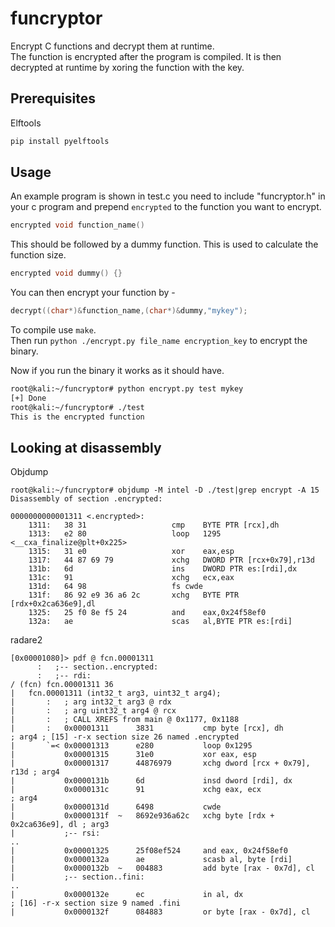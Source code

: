 # funcryptor
Encrypt C functions and decrypt them at runtime.  
The function is encrypted after the program is compiled. It is then decrypted at runtime by xoring the function with the key. 

## Prerequisites
Elftools
```bash
pip install pyelftools
```

## Usage
An example program is shown in test.c 
you need to include "funcryptor.h" in your c program and prepend `encrypted` to the function you want to encrypt.  
```c
encrypted void function_name() 
```
  
This should be followed by a dummy function. This is used to calculate the function size.
```c
encrypted void dummy() {}
```
  
You can then encrypt your function by -
```c
decrypt((char*)&function_name,(char*)&dummy,"mykey");
``` 
To compile use `make`.  
Then run `python ./encrypt.py file_name encryption_key` to encrypt the binary.

Now if you run the binary it works as it should have.
```bash
root@kali:~/funcryptor# python encrypt.py test mykey
[+] Done
root@kali:~/funcryptor# ./test 
This is the encrypted function
```

## Looking at disassembly

Objdump 
```
root@kali:~/funcryptor# objdump -M intel -D ./test|grep encrypt -A 15
Disassembly of section .encrypted:

0000000000001311 <.encrypted>:
    1311:	38 31                	cmp    BYTE PTR [rcx],dh
    1313:	e2 80                	loop   1295 <__cxa_finalize@plt+0x225>
    1315:	31 e0                	xor    eax,esp
    1317:	44 87 69 79          	xchg   DWORD PTR [rcx+0x79],r13d
    131b:	6d                   	ins    DWORD PTR es:[rdi],dx
    131c:	91                   	xchg   ecx,eax
    131d:	64 98                	fs cwde 
    131f:	86 92 e9 36 a6 2c    	xchg   BYTE PTR [rdx+0x2ca636e9],dl
    1325:	25 f0 8e f5 24       	and    eax,0x24f58ef0
    132a:	ae                   	scas   al,BYTE PTR es:[rdi]
```
  
  radare2
  ```
  [0x00001080]> pdf @ fcn.00001311
        :   ;-- section..encrypted:
        :   ;-- rdi:
/ (fcn) fcn.00001311 36
|   fcn.00001311 (int32_t arg3, uint32_t arg4);
|       :   ; arg int32_t arg3 @ rdx
|       :   ; arg uint32_t arg4 @ rcx
|       :   ; CALL XREFS from main @ 0x1177, 0x1188
|       :   0x00001311      3831           cmp byte [rcx], dh          ; arg4 ; [15] -r-x section size 26 named .encrypted
|       `=< 0x00001313      e280           loop 0x1295
|           0x00001315      31e0           xor eax, esp
|           0x00001317      44876979       xchg dword [rcx + 0x79], r13d ; arg4
|           0x0000131b      6d             insd dword [rdi], dx
|           0x0000131c      91             xchg eax, ecx               ; arg4
|           0x0000131d      6498           cwde
|           0x0000131f  ~   8692e936a62c   xchg byte [rdx + 0x2ca636e9], dl ; arg3
|           ;-- rsi:
..
|           0x00001325      25f08ef524     and eax, 0x24f58ef0
|           0x0000132a      ae             scasb al, byte [rdi]
|           0x0000132b  ~   004883         add byte [rax - 0x7d], cl
|           ;-- section..fini:
..
|           0x0000132e      ec             in al, dx                   ; [16] -r-x section size 9 named .fini
|           0x0000132f      084883         or byte [rax - 0x7d], cl
  ```
